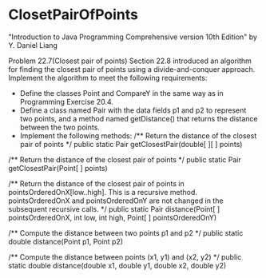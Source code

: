 # ClosetPairOfPoints
"Introduction to Java Programming Comprehensive version 10th Edition" by Y. Daniel Liang

Problem 22.7(Closest pair of points) Section 22.8 introduced an algorithm for finding the closest pair of points using a divide-and-conquer approach. Implement the algorithm to meet the following requirements:
+ Define the classes Point and CompareY in the same way as in Programming Exercise 20.4.
+ Define a class named Pair with the data fields p1 and p2 to represent two points, and a method named getDistance() that returns the distance between the two points.
+ Implement the following methods:
/** Return the distance of the closest pair of points */
public static Pair getClosestPair(double[ ][ ] points)

/** Return the distance of the closest pair of points */
public static Pair getClosestPair(Point[ ] points)

/** Return the distance of the closest pair of points in pointsOrderedOnX[low..high]. This is a recursive method. pointsOrderedOnX and pointsOrderedOnY are not changed in the subsequent recursive calls. */
public static Pair distance(Point[ ] pointsOrderedOnX, int low, int high, Point[ ] pointsOrderedOnY)

/** Compute the distance between two points p1 and p2 */
public static double distance(Point p1, Point p2)

/** Compute the distance between points (x1, y1) and (x2, y2) */
public static double distance(double x1, double y1, double x2, double y2)
